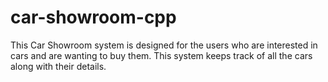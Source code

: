 # car-showroom-cpp
This Car Showroom system is designed for the users who are interested in cars and are wanting to buy them. This system keeps track of all the cars along with their details.
